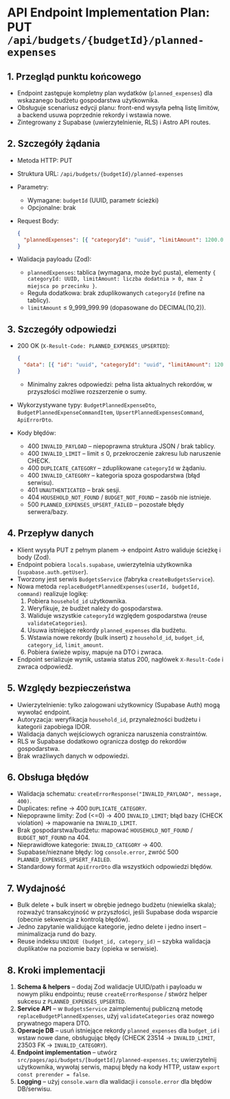# API Endpoint Implementation Plan: PUT `/api/budgets/{budgetId}/planned-expenses`

## 1. Przegląd punktu końcowego

- Endpoint zastępuje kompletny plan wydatków (`planned_expenses`) dla wskazanego budżetu gospodarstwa użytkownika.
- Obsługuje scenariusz edycji planu: front-end wysyła pełną listę limitów, a backend usuwa poprzednie rekordy i wstawia nowe.
- Zintegrowany z Supabase (uwierzytelnienie, RLS) i Astro API routes.

## 2. Szczegóły żądania

- Metoda HTTP: PUT
- Struktura URL: `/api/budgets/{budgetId}/planned-expenses`
- Parametry:
  - Wymagane: `budgetId` (UUID, parametr ścieżki)
  - Opcjonalne: brak
- Request Body:

  ```json
  {
    "plannedExpenses": [{ "categoryId": "uuid", "limitAmount": 1200.0 }]
  }
  ```

- Walidacja payloadu (Zod):
  - `plannedExpenses`: tablica (wymagana, może być pusta), elementy `{ categoryId: UUID, limitAmount: liczba dodatnia > 0, max 2 miejsca po przecinku }`.
  - Reguła dodatkowa: brak zduplikowanych `categoryId` (refine na tablicy).
  - `limitAmount` ≤ 9_999_999.99 (dopasowane do DECIMAL(10,2)).

## 3. Szczegóły odpowiedzi

- 200 OK (`X-Result-Code: PLANNED_EXPENSES_UPSERTED`):

  ```json
  {
    "data": [{ "id": "uuid", "categoryId": "uuid", "limitAmount": 1200.0, "createdAt": "ISO", "updatedAt": "ISO" }]
  }
  ```

  - Minimalny zakres odpowiedzi: pełna lista aktualnych rekordów, w przyszłości możliwe rozszerzenie o sumy.

- Wykorzystywane typy: `BudgetPlannedExpenseDto`, `BudgetPlannedExpenseCommandItem`, `UpsertPlannedExpensesCommand`, `ApiErrorDto`.
- Kody błędów:
  - 400 `INVALID_PAYLOAD` – niepoprawna struktura JSON / brak tablicy.
  - 400 `INVALID_LIMIT` – limit ≤ 0, przekroczenie zakresu lub naruszenie CHECK.
  - 400 `DUPLICATE_CATEGORY` – zduplikowane `categoryId` w żądaniu.
  - 400 `INVALID_CATEGORY` – kategoria spoza gospodarstwa (błąd serwisu).
  - 401 `UNAUTHENTICATED` – brak sesji.
  - 404 `HOUSEHOLD_NOT_FOUND` / `BUDGET_NOT_FOUND` – zasób nie istnieje.
  - 500 `PLANNED_EXPENSES_UPSERT_FAILED` – pozostałe błędy serwera/bazy.

## 4. Przepływ danych

- Klient wysyła PUT z pełnym planem → endpoint Astro waliduje ścieżkę i body (Zod).
- Endpoint pobiera `locals.supabase`, uwierzytelnia użytkownika (`supabase.auth.getUser`).
- Tworzony jest serwis `BudgetsService` (fabryka `createBudgetsService`).
- Nowa metoda `replaceBudgetPlannedExpenses(userId, budgetId, command)` realizuje logikę:
  1. Pobiera `household_id` użytkownika.
  2. Weryfikuje, że budżet należy do gospodarstwa.
  3. Waliduje wszystkie `categoryId` względem gospodarstwa (reuse `validateCategories`).
  4. Usuwa istniejące rekordy `planned_expenses` dla budżetu.
  5. Wstawia nowe rekordy (bulk insert) z `household_id`, `budget_id`, `category_id`, `limit_amount`.
  6. Pobiera świeże wpisy, mapuje na DTO i zwraca.
- Endpoint serializuje wynik, ustawia status 200, nagłówek `X-Result-Code` i zwraca odpowiedź.

## 5. Względy bezpieczeństwa

- Uwierzytelnienie: tylko zalogowani użytkownicy (Supabase Auth) mogą wywołać endpoint.
- Autoryzacja: weryfikacja `household_id`, przynależności budżetu i kategorii zapobiega IDOR.
- Walidacja danych wejściowych ogranicza naruszenia constraintów.
- RLS w Supabase dodatkowo ogranicza dostęp do rekordów gospodarstwa.
- Brak wrażliwych danych w odpowiedzi.

## 6. Obsługa błędów

- Walidacja schematu: `createErrorResponse("INVALID_PAYLOAD", message, 400)`.
- Duplicates: refine → 400 `DUPLICATE_CATEGORY`.
- Niepoprawne limity: Zod (<=0) → 400 `INVALID_LIMIT`; błąd bazy (CHECK violation) → mapowanie na `INVALID_LIMIT`.
- Brak gospodarstwa/budżetu: mapować `HOUSEHOLD_NOT_FOUND` / `BUDGET_NOT_FOUND` na 404.
- Nieprawidłowe kategorie: `INVALID_CATEGORY` → 400.
- Supabase/nieznane błędy: log `console.error`, zwróć 500 `PLANNED_EXPENSES_UPSERT_FAILED`.
- Standardowy format `ApiErrorDto` dla wszystkich odpowiedzi błędów.

## 7. Wydajność

- Bulk delete + bulk insert w obrębie jednego budżetu (niewielka skala); rozważyć transakcyjność w przyszłości, jeśli Supabase doda wsparcie (obecnie sekwencja z kontrolą błędów).
- Jedno zapytanie walidujące kategorie, jedno delete i jedno insert – minimalizacja rund do bazy.
- Reuse indeksu `UNIQUE (budget_id, category_id)` – szybka walidacja duplikatów na poziomie bazy (opieka w serwisie).

## 8. Kroki implementacji

1. **Schema & helpers** – dodaj Zod walidacje UUID/path i payloadu w nowym pliku endpointu; reuse `createErrorResponse` / stwórz helper sukcesu z `PLANNED_EXPENSES_UPSERTED`.
2. **Service API** – w `BudgetsService` zaimplementuj publiczną metodę `replaceBudgetPlannedExpenses`, użyj `validateCategories` oraz nowego prywatnego mapera DTO.
3. **Operacje DB** – usuń istniejące rekordy `planned_expenses` dla `budget_id` i wstaw nowe dane, obsługując błędy (CHECK 23514 → `INVALID_LIMIT`, 23503 FK → `INVALID_CATEGORY`).
4. **Endpoint implementation** – utwórz `src/pages/api/budgets/[budgetId]/planned-expenses.ts`; uwierzytelnij użytkownika, wywołaj serwis, mapuj błędy na kody HTTP, ustaw `export const prerender = false`.
5. **Logging** – użyj `console.warn` dla walidacji i `console.error` dla błędów DB/serwisu.
